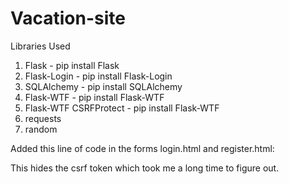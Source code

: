 # Vacation-site
Libraries Used
1. Flask - pip install Flask
2. Flask-Login - pip install Flask-Login
3. SQLAlchemy - pip install SQLAlchemy
4. Flask-WTF - pip install Flask-WTF
5. Flask-WTF CSRFProtect - pip install Flask-WTF
6. requests
7. random


Added this line of code in the forms login.html and register.html:
<input type="hidden" name="csrf_token" value="{{ csrf_token() }}">

This hides the csrf token which took me a long time to figure out.